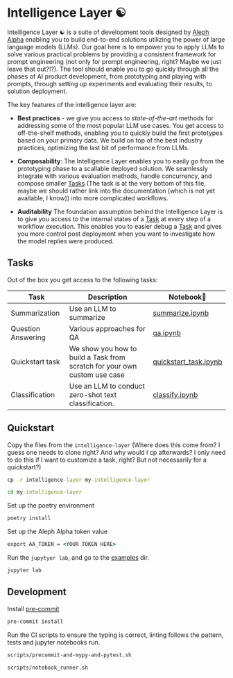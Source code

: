 # Intelligence Layer ☯️

Intelligence Layer ☯️ is a suite of development tools designed by [Aleph Alpha](https://aleph-alpha.com/) enabling you to build end-to-end solutions utilizing the power of large language models (LLMs). Our goal here is to empower you to apply LLMs to solve various practical problems by providing a consistent framework for prompt engineering (not only for prompt engineering, right? Maybe we just leave that out?!?). The tool should enable you to go quickly through all the phases of AI product development, from prototyping and playing with prompts, through setting up experiments and evaluating their results, to solution deployment.

The key features of the intelligence layer are:

- **Best practices** - we give you access to *state-of-the-art* methods for addressing some of the most popular LLM use cases. You get access to off-the-shelf methods, enabling you to quickly build the first prototypes based on your primary data. We build on top of the best industry practices, optimizing the last bit of performance from LLMs.

- **Composability**: The Intelligence Layer enables you to easily go from the prototyping phase to a scallable deployed solution. We seamlessly integrate with various evaluation methods, handle concurrency, and compose smaller [Tasks](./src/intelligence_layer/task.py) (The task is at the very bottom of this file, maybe we should rather link into the documentation (which is not yet available, I know)) into more complicated workflows.

- **Auditability** The foundation assumption behind the Intelligence Layer is to give you access to the internal states of a [Task](./src/intelligence_layer/task.py) at every step of a workflow execution. This enables you to easier debug a [Task](./src/intelligence_layer/task.py) and gives you more control post deployment when you want to investigate how the model replies were produced.

## Tasks

Out of the box you get access to the following tasks:



| Task                | Description                                   | Notebook📓                                       |
|---------------------|-----------------------------------------------|------------------------------------------------|
| Summarization       | Use an LLM to summarize                       | [summarize.ipynb](./src/examples/summarize.ipynb)   |
| Question Answering  | Various approaches for QA                     | [qa.ipynb](./src/examples/qa.ipynb)        |
| Quickstart task         | We show you how to build a Task from scratch for your own custom use case | [quickstart_task.ipynb](./src/examples/quickstart_task.ipynb) |
| Classification      | Use an LLM to conduct zero-shot text classification. | [classify.ipynb](./src/examples/classify.ipynb) |


## Quickstart


Copy the files from the `intelligence-layer` (Where does this come from? I guess one needs to clone right? And why would I cp afterwards? I only need to do this if I want to customize a task, right? But not necessarily for a quickstart?)

```cmd
cp -r intelligence-layer my-intelligence-layer
```

```cmd
cd my-intelligence-layer
```

Set up the poetry environment

```cmd
poetry install
```

Set up the Aleph Alpha token value

```cmd
export AA_TOKEN = <YOUR TOKEN HERE>
```

Run the `jupytyer lab`, and go to the [examples](http://localhost:8888/lab/workspaces/auto-C/tree/src/examples) dir.

```cmd
jupyter lab
```



## Development

Install [pre-commit](https://pre-commit.com/)
```cmd
pre-commit install
```

Run the CI scripts to ensure the typing is correct, linting follows the pattern, tests and jupyter notebooks run.

```cmd
scripts/precommit-and-mypy-and-pytest.sh
```
```cmd
scripts/notebook_runner.sh
```
